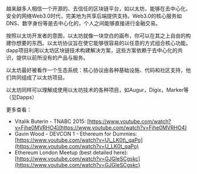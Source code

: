 越来越多人相信一个开源的、去信任的区块链平台，如以太坊，能够在去中心化、安全的网络Web3.0时代，完美地为共享后端提供支持。Web3.0的核心服务如DNS、数字身份等是去中心化的，个人之间能够直接进行金融交易。

按照以太坊开发者的意图，以太坊就像一块空白的画布，你可以在其之上自由的构建你想要的东西。以太坊协议旨在使它能够很容易的以任意的方式组合核心功能。dapp项目利用以太坊区块链技术构建解决方案，这些方案依赖于去中心化的共识，提供以前所没有的产品与服务。

以太坊最好被看作一个生态系统：核心协议由各种基础设施、代码和社区支持，他们共同组成了以太坊项目。

以太坊同样可以理解成使用以太坊技术的各种项目，如Augur，Digix，Marker等（见Dapps）

更多查看：

* Vitalik Buterin - TNABC 2015:
  [https://www.youtube.com/watch?v=Fjhe0MVRHO4](https://www.youtube.com/watch?v=Fjhe0MVRHO4)
* Gavin Wood - DEVCON 1 - Ethereum for Dummies:
  [https://www.youtube.com/watch?v=U\_LK0t\_qaPo](https://www.youtube.com/watch?v=U_LK0t_qaPo)
* Ethereum London Meetup \(best detailed here\):
  [https://www.youtube.com/watch?v=GJGIeSCgskc](https://www.youtube.com/watch?v=GJGIeSCgskc)



